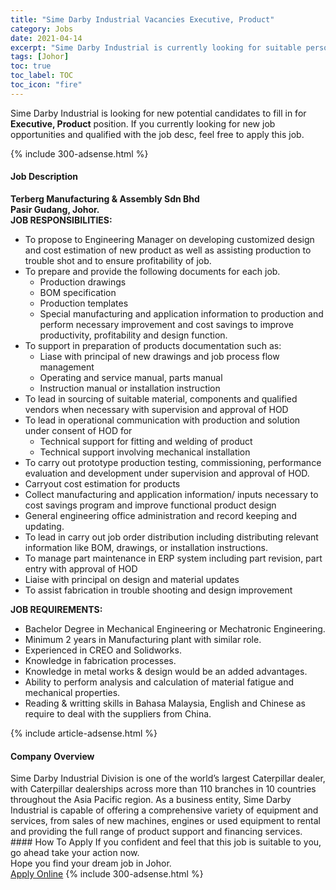 ```yaml
---
title: "Sime Darby Industrial Vacancies Executive, Product" 
category: Jobs 
date: 2021-04-14 
excerpt: "Sime Darby Industrial is currently looking for suitable person to fill in the Executive, Product which based in Johor" 
tags: [Johor] 
toc: true 
toc_label: TOC 
toc_icon: "fire" 
--- 
```


<p>Sime Darby Industrial is looking for new potential candidates to fill in for <b>Executive, Product</b> position. If you currently looking for new job opportunities and qualified with the job desc, feel free to apply this job.
</p>{% include 300-adsense.html %} 
<div><div><h4>Job Description</h4></div><div><div><span><div><div><strong>Terberg Manufacturing &amp; Assembly Sdn Bhd<br>Pasir Gudang, Johor.</strong></div><div><strong>JOB RESPONSIBILITIES:</strong></div><ul><li>To propose to Engineering Manager on developing customized design and cost estimation of new product as well as assisting production to trouble shot and to ensure profitability of job.</li><li>To prepare and provide the following documents for each job.<ul><li>Production drawings</li><li>BOM specification</li><li>Production templates</li><li>Special manufacturing and application information to production and perform necessary improvement and cost savings to improve productivity, profitability and design function.</li></ul></li><li>To support in preparation of products documentation such as:<ul><li>Liase with principal of new drawings and job process flow management</li><li>Operating and service manual, parts manual</li><li>Instruction manual or installation instruction</li></ul></li><li>To lead in sourcing of suitable material, components and qualified vendors when necessary with supervision and approval of HOD</li><li>To lead in operational communication with production and solution under consent of HOD for<ul><li>Technical support for fitting and welding of product</li><li>Technical support involving mechanical installation</li></ul></li><li>To carry out prototype production testing, commissioning, performance evaluation and development under supervision and approval of HOD.</li><li>Carryout cost estimation for products</li><li>Collect manufacturing and application information/ inputs necessary to cost savings program and improve functional product design</li><li>General engineering office administration and record keeping and updating.</li><li>To lead in carry out job order distribution including distributing relevant information like BOM, drawings, or installation instructions.</li><li>To manage part maintenance in ERP system including part revision, part entry with approval of HOD</li><li>Liaise with principal on design and material updates</li><li>To assist fabrication in trouble shooting and design improvement</li></ul><div><strong>JOB REQUIREMENTS:</strong></div><ul><li>Bachelor Degree in Mechanical Engineering or Mechatronic Engineering.</li><li>Minimum 2 years in Manufacturing plant with similar role.</li><li>Experienced in CREO and Solidworks.</li><li>Knowledge in fabrication processes.</li><li>Knowledge in metal works &amp; design would be an added advantages.</li><li>Ability to perform analysis and calculation of material fatigue and mechanical properties.</li><li>Reading &amp; writting skills in Bahasa Malaysia, English and Chinese as require to deal with the suppliers from China.</li></ul></div></span></div></div></div> 
{% include article-adsense.html %} 
<div><div><h4>Company Overview</h4></div><div><div><span><div><div>
<div>
		Sime Darby Industrial Division is one of the world&#8217;s largest Caterpillar dealer, with Caterpillar dealerships across more than 110 branches in 10 countries throughout the Asia Pacific region. As a business entity, Sime Darby Industrial is capable of offering a comprehensive variety of equipment and services, from sales of new machines, engines or used equipment to rental and providing the full range of product support and financing services.&#160;</div>
</div></div></span></div></div></div> 
#### How To Apply 
If you confident and feel that this job is suitable to you, go ahead take your action now. <br/> 
Hope you find your dream job in Johor. <br/> 
<a href="https://www.jobstreet.com.my/en/job/executive-product-4537767?jobId=jobstreet-my-job-4537767&" class="btn btn--info" target="_blank" rel="nofollow noopenner">Apply Online</a> 
{% include 300-adsense.html %} 